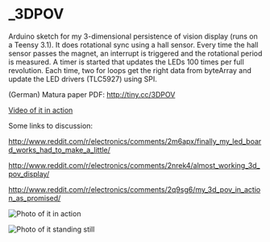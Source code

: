 _3DPOV
======

Arduino sketch for my 3-dimensional persistence of vision display (runs on a Teensy 3.1). It does rotational sync using a hall sensor. Every time the hall sensor passes the magnet, an interrupt is triggered and the rotational period is measured. A timer is started that updates the LEDs 100 times per full revolution. Each time, two for loops get the right data from byteArray and update the LED drivers (TLC5927) using SPI.

(German) Matura paper PDF: http://tiny.cc/3DPOV

[Video of it in action](https://www.youtube.com/watch?v=bCETWNgBxbI)

Some links to discussion:

http://www.reddit.com/r/electronics/comments/2m6apx/finally_my_led_board_works_had_to_make_a_little/

http://www.reddit.com/r/electronics/comments/2nrek4/almost_working_3d_pov_display/

http://www.reddit.com/r/electronics/comments/2q9sg6/my_3d_pov_in_action_as_promised/

![Photo of it in action](http://imgur.com/weyXNIT.jpg)

![Photo of it standing still](http://imgur.com/SMb0HIS.jpg)
